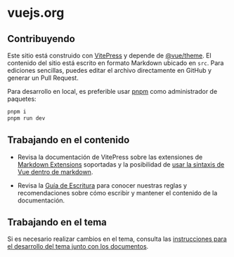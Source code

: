 # vuejs.org

## Contribuyendo

Este sitio está construido con [VitePress](https://github.com/vuejs/vitepress) y depende de [@vue/theme](https://github.com/vuejs/vue-theme). El contenido del sitio está escrito en formato Markdown ubicado en `src`. Para ediciones sencillas, puedes editar el archivo directamente en GitHub y generar un Pull Request.

Para desarrollo en local, es preferible usar [pnpm](https://pnpm.io/) como administrador de paquetes:

```bash
pnpm i
pnpm run dev
```

## Trabajando en el contenido

- Revisa la documentación de VitePress sobre las extensiones de [Markdown Extensions](https://vitepress.vuejs.org/guide/markdown.html) soportadas y la posibilidad de [usar la sintaxis de Vue dentro de markdown](https://vitepress.vuejs.org/guide/using-vue.html).

- Revisa la [Guía de Escritura](https://github.com/vuejs/docs/blob/main/.github/contributing/writing-guide.md) para conocer nuestras reglas y recomendaciones sobre cómo escribir y mantener el contenido de la documentación.

## Trabajando en el tema

Si es necesario realizar cambios en el tema, consulta las [instrucciones para el desarrollo del tema junto con los documentos](https://github.com/vuejs/vue-theme#developing-with-real-content).
